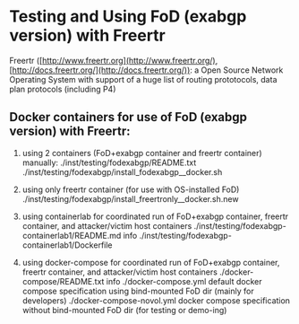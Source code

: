 # Testing and Using FoD (exabgp version) with Freertr 

Freertr ([http://www.freertr.org](http://www.freertr.org/), [http://docs.freertr.org/](http://docs.freertr.org/)): a Open Source Network Operating System with support of a huge list of routing prototocols, data plan protocols (including P4)

## Docker containers for use of FoD (exabgp version) with Freertr:

1. using 2 containers (FoD+exabgp container and freertr container) manually:
./inst/testing/fodexabgp/README.txt
./inst/testing/fodexabgp/install_fodexabgp__docker.sh

2. using only freertr container (for use with OS-installed FoD)
./inst/testing/fodexabgp/install_freertronly__docker.sh.new

3. using containerlab for coordinated run of FoD+exabgp container, freertr container, and attacker/victim host containers
./inst/testing/fodexabgp-containerlab1/README.md info
./inst/testing/fodexabgp-containerlab1/Dockerfile

4. using docker-compose for coordinated run of FoD+exabgp container, freertr container, and attacker/victim host containers
./docker-compose/README.txt info
./docker-compose.yml default docker compose specification using bind-mounted FoD dir (mainly for developers)
./docker-compose-novol.yml docker compose specification without bind-mounted FoD dir (for testing or demo-ing)


